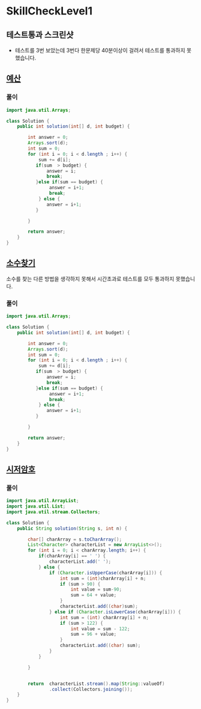 # SkillCheckLevel1



## 테스트통과 스크린샷

- 테스트를 3번 보았는데 3번다 한문제당 40분이상이 걸려서 테스트를 통과하지 못했습니다.



## [예산](https://programmers.co.kr/learn/courses/30/lessons/12982)

### 풀이

```java
import java.util.Arrays;

class Solution {
    public int solution(int[] d, int budget) {

        int answer = 0;
        Arrays.sort(d);
        int sum = 0;
        for (int i = 0; i < d.length ; i++) {
            sum += d[i];
           if(sum  > budget) {
               answer = i;
               break;
           }else if(sum == budget) {
                answer = i+1;
                break;
            } else {
               answer = i+1;
           }

        }

        return answer;
    }
}
```



## [소수찾기](https://programmers.co.kr/learn/courses/30/lessons/12921)

소수를 찾는 다른 방법을 생각하지 못해서 시간초과로 테스트를 모두 통과하지 못했습니다.

### 풀이



```java
import java.util.Arrays;

class Solution {
    public int solution(int[] d, int budget) {

        int answer = 0;
        Arrays.sort(d);
        int sum = 0;
        for (int i = 0; i < d.length ; i++) {
            sum += d[i];
           if(sum  > budget) {
               answer = i;
               break;
           }else if(sum == budget) {
                answer = i+1;
                break;
            } else {
               answer = i+1;
           }

        }

        return answer;
    }
}
```


## [시저암호](https://programmers.co.kr/learn/courses/30/lessons/12926)

### 풀이

```java
import java.util.ArrayList;
import java.util.List;
import java.util.stream.Collectors;

class Solution {
    public String solution(String s, int n) {

        char[] charArray = s.toCharArray();
        List<Character> characterList = new ArrayList<>();
        for (int i = 0; i < charArray.length; i++) {
            if(charArray[i] == ' ') {
                characterList.add(' ');
            } else {
                if (Character.isUpperCase(charArray[i])) {
                    int sum = (int)charArray[i] + n;
                    if (sum > 90) {
                        int value = sum-90;
                        sum = 64 + value;
                    }
                    characterList.add((char)sum);
                } else if (Character.isLowerCase(charArray[i])) {
                    int sum = (int) charArray[i] + n;
                    if (sum > 122) {
                        int value = sum - 122;
                        sum = 96 + value;
                    }
                    characterList.add((char) sum);
                }
            }

        }


        return  characterList.stream().map(String::valueOf)
                .collect(Collectors.joining());
    }
}
```

